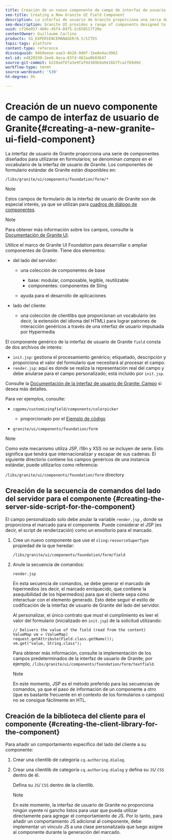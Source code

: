 ```yaml
---
title: Creación de un nuevo componente de campo de interfaz de usuario de Granite
seo-title: Creating a New Granite UI Field Component
description: La interfaz de usuario de Granite proporciona una serie de componentes diseñados para utilizarse en formularios denominados campos
seo-description: Granite UI provides a range of components designed to be used in forms, called fields
uuid: cf26e057-4b0c-45f4-8975-2c658517f20e
contentOwner: Guillaume Carlino
products: SG_EXPERIENCEMANAGER/6.5/SITES
topic-tags: platform
content-type: reference
discoiquuid: 94b9eeee-aae3-4b28-9d6f-1be0e4acd982
exl-id: e4820330-2ee6-4eca-83fd-462aa0b83647
source-git-commit: b220adf6fa3e9faf94389b9a9416b7fca2f89d9d
workflow-type: tm+mt
source-wordcount: '539'
ht-degree: 0%

---
```


# Creación de un nuevo componente de campo de interfaz de usuario de Granite{#creating-a-new-granite-ui-field-component}

La interfaz de usuario de Granite proporciona una serie de componentes diseñados para utilizarse en formularios; se denominan *campos* en el vocabulario de la interfaz de usuario de Granite. Los componentes de formulario estándar de Granite están disponibles en:

`/libs/granite/ui/components/foundation/form/*`

>[!NOTE]
>
>Estos campos de formulario de la interfaz de usuario de Granite son de especial interés, ya que se utilizan para [cuadros de diálogo de componentes](/help/sites-developing/developing-components.md).

>[!NOTE]
>
>Para obtener más información sobre los campos, consulte la [Documentación de Granite UI](https://helpx.adobe.com/experience-manager/6-5/sites/developing/using/reference-materials/granite-ui/api/index.html).

Utilice el marco de Granite UI Foundation para desarrollar o ampliar componentes de Granite. Tiene dos elementos:

* del lado del servidor:

   * una colección de componentes de base

      * base: modular, composable, legible, reutilizable
      * componentes: componentes de Sling
   * ayuda para el desarrollo de aplicaciones


* lado del cliente:

   * una colección de clientlibs que proporcionan un vocabulario (es decir, la extensión del idioma del HTML) para lograr patrones de interacción genéricos a través de una interfaz de usuario impulsada por Hypermedia

El componente genérico de la interfaz de usuario de Granite `field` consta de dos archivos de interés:

* `init.jsp`: gestiona el procesamiento genérico; etiquetado, descripción y proporciona el valor del formulario que necesitará al procesar el campo.
* `render.jsp`: aquí es donde se realiza la representación real del campo y debe anularse para el campo personalizado; está incluido por `init.jsp`.

Consulte la [Documentación de la interfaz de usuario de Granite: Campo](https://helpx.adobe.com/experience-manager/6-5/sites/developing/using/reference-materials/granite-ui/api/jcr_root/libs/granite/ui/components/foundation/form/field/index.html) si desea más detalles.

Para ver ejemplos, consulte:

* `cqgems/customizingfield/components/colorpicker`

   * proporcionado por el [Ejemplo de código](/help/sites-developing/developing-components-samples.md#code-sample-how-to-customize-dialog-fields)

* `granite/ui/components/foundation/form`

>[!NOTE]
>
>Como este mecanismo utiliza JSP, i18n y XSS no se incluyen de serie. Esto significa que tendrá que internacionalizar y escapar de sus cadenas. El siguiente directorio contiene los campos genéricos de una instancia estándar, puede utilizarlos como referencia:
>
>`/libs/granite/ui/components/foundation/form` directory

## Creación de la secuencia de comandos del lado del servidor para el componente {#creating-the-server-side-script-for-the-component}

El campo personalizado solo debe anular la variable `render.jsp` , donde se proporciona el marcado para el componente. Puede considerar el JSP (es decir, el script de renderización) como un envoltorio para el marcado.

1. Cree un nuevo componente que use el `sling:resourceSuperType` propiedad de la que heredar:

   `/libs/granite/ui/components/foundation/form/field`

1. Anule la secuencia de comandos:

   `render.jsp`

   En esta secuencia de comandos, se debe generar el marcado de hipermedios (es decir, el marcado enriquecido, que contiene la asequibilidad de los hipermedios) para que el cliente sepa cómo interactuar con el elemento generado. Esto debe seguir el estilo de codificación de la interfaz de usuario de Granite del lado del servidor.

   Al personalizar, el único contrato que *must* el cumplimiento es leer el valor del formulario (inicializado en `init.jsp`) de la solicitud utilizando:

   ```
   // Delivers the value of the field (read from the content)
   ValueMap vm = (ValueMap) request.getAttribute(Field.class.getName());
   vm.get("value, String.class");
   ```

   Para obtener más información, consulte la implementación de los campos predeterminados de la interfaz de usuario de Granite; por ejemplo, `/libs/granite/ui/components/foundation/form/textfield`.

   >[!NOTE]
   >
   >En este momento, JSP es el método preferido para las secuencias de comandos, ya que el paso de información de un componente a otro (que es bastante frecuente en el contexto de los formularios o campos) no se consigue fácilmente en HTL.

## Creación de la biblioteca del cliente para el componente {#creating-the-client-library-for-the-component}

Para añadir un comportamiento específico del lado del cliente a su componente:

1. Crear una clientlib de categoría `cq.authoring.dialog`.
1. Crear una clientlib de categoría `cq.authoring.dialog` y defina su `JS`/ `CSS` dentro de él.

   Defina su `JS`/ `CSS` dentro de la clientlib.

   >[!NOTE]
   >
   >En este momento, la interfaz de usuario de Granite no proporciona ningún oyente ni gancho listos para usar que pueda utilizar directamente para agregar el comportamiento de JS. Por lo tanto, para añadir un comportamiento JS adicional al componente, debe implementar un vínculo JS a una clase personalizada que luego asigne al componente durante la generación del marcado.

